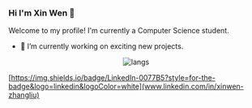 ### Hi I'm Xin Wen 👋
Welcome to my profile! I'm currently a Computer Science student.

- 🔭 I’m currently working on exciting new projects.



<p align="center">
 <img src="https://github-readme-stats.vercel.app/api/top-langs/?username=xinwen-zhangliu&theme=transparent" alt="langs"/></a> 
</p>  





[https://img.shields.io/badge/LinkedIn-0077B5?style=for-the-badge&logo=linkedin&logoColor=white](www.linkedin.com/in/xinwen-zhangliu)

<!--
<p align="right">
  <a href="www.linkedin.com/in/xinwen-zhangliu" target="blank"><img src="https://img.shields.io/badge/LinkedIn-0077B5?style=for-the-badge&logo=linkedin&logoColor=white" alt="linkedin"/></a> 
</p>  
**xinwen-zhangliu/xinwen-zhangliu** is a ✨ _special_ ✨ repository because its `README.md` (this file) appears on your GitHub profile.
[![Top Langs](https://github-readme-stats.vercel.app/api/top-langs/?username=xinwen-zhangliu&theme=transparent)](https://github.com/anuraghazra/github-readme-stats)
Here are some ideas to get you started:

- 🔭 I’m currently working on ...
- 🌱 I’m currently learning ...
- 👯 I’m looking to collaborate on ...
- 🤔 I’m looking for help with ...
- 💬 Ask me about ...
- 📫 How to reach me: ...
- 😄 Pronouns: ...
- ⚡ Fun fact: ...
-->
